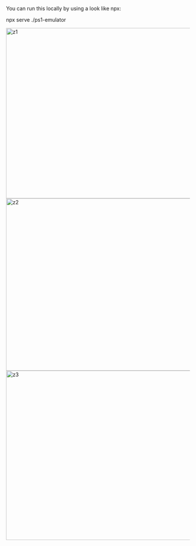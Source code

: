 You can run this locally by using a look like npx:

npx serve ./ps1-emulator


<img width="629" height="466" alt="z1" src="https://github.com/user-attachments/assets/8d2431d0-7338-4001-ace6-c4a075104643" />



<img width="639" height="471" alt="z2" src="https://github.com/user-attachments/assets/8d50a32a-0cce-4095-9dcb-eb31775b953a" />



<img width="615" height="463" alt="z3" src="https://github.com/user-attachments/assets/61bbfcf9-62bd-4bde-b564-95d75c12b9a5" />
